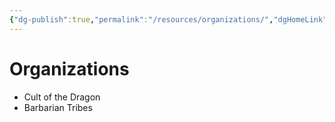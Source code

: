 ```yaml
---
{"dg-publish":true,"permalink":"/resources/organizations/","dgHomeLink":true,"dgPassFrontmatter":false}
---
```


# Organizations
- Cult of the Dragon
- Barbarian Tribes